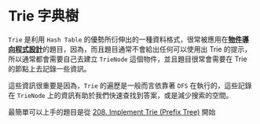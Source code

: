 # Trie 字典樹

`Trie` 是利用 `Hash Table` 的優勢所衍伸出的一種資料格式，很常被應用在[**物件導向程式設計**](../../object-oriented-design/object-oriented-design/)的題目，因為，而且題目通常不會給出任何可以使用出 Trie 的提示，所以通常都會需要自己去建立 `TrieNode` 這個物件，並且題目很常會需要在 Trie 的節點上去記錄一些資訊。

這些資訊很重要是因為，`Trie` 的遍歷是一般而言依靠著 `DFS` 在執行的，這些記錄在 `TrieNode` 上的資訊有助於我們快速查找到答案，或是減少搜索的空間。

最簡單可以上手的題目是從 [208. Implement Trie \(Prefix Tree\)](implement-trie-prefix-tree.md) 開始

